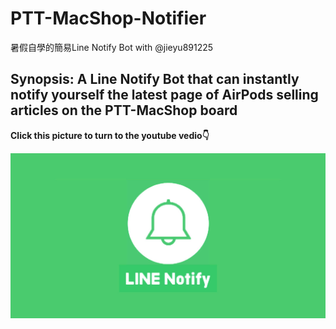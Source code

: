# PTT-MacShop-Notifier
暑假自學的簡易Line Notify Bot with @jieyu891225

## Synopsis: A Line Notify Bot that can instantly notify yourself the latest page of AirPods selling articles on the PTT-MacShop board


**Click this picture to turn to the youtube vedio👇**

[![IMAGE ALT TEXT](https://github.com/Emily-Weng/PTT-MacShop-Notifier/blob/main/line-notify.jpg)](https://www.youtube.com/watch?v=yw8b3av3hro "PTT-MacShop-Notifier成果展示")
